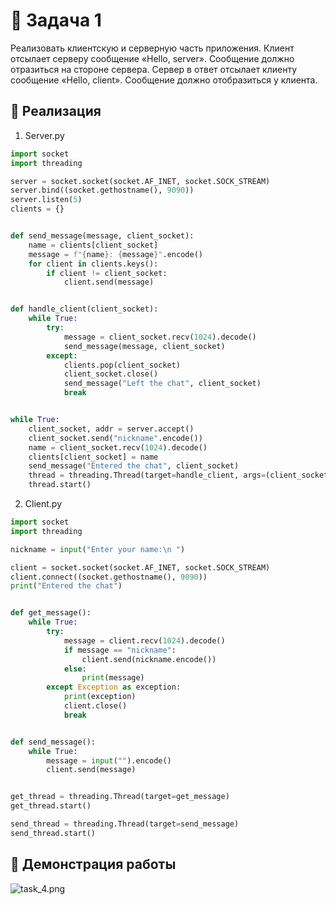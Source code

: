 #  🗿 Задача 1 
Реализовать клиентскую и серверную часть приложения. Клиент отсылает серверу сообщение «Hello, server». Сообщение должно отразиться на стороне сервера. Сервер в ответ отсылает клиенту сообщение «Hello, client». Сообщение должно отобразиться у клиента.

## 🥸 Реализация
1. Server.py
   
```python
import socket
import threading

server = socket.socket(socket.AF_INET, socket.SOCK_STREAM)
server.bind((socket.gethostname(), 9090))
server.listen(5)
clients = {}


def send_message(message, client_socket):
    name = clients[client_socket]
    message = f"{name}: {message}".encode()
    for client in clients.keys():
        if client != client_socket:
            client.send(message)


def handle_client(client_socket):
    while True:
        try:
            message = client_socket.recv(1024).decode()
            send_message(message, client_socket)
        except:
            clients.pop(client_socket)
            client_socket.close()
            send_message("Left the chat", client_socket)
            break


while True:
    client_socket, addr = server.accept()
    client_socket.send("nickname".encode())
    name = client_socket.recv(1024).decode()
    clients[client_socket] = name
    send_message("Entered the chat", client_socket)
    thread = threading.Thread(target=handle_client, args=(client_socket,))
    thread.start()

```
2. Client.py
```python
import socket
import threading

nickname = input("Enter your name:\n ")

client = socket.socket(socket.AF_INET, socket.SOCK_STREAM)
client.connect((socket.gethostname(), 9090))
print("Entered the chat")


def get_message():
    while True:
        try:
            message = client.recv(1024).decode()
            if message == "nickname":
                client.send(nickname.encode())
            else:
                print(message)
        except Exception as exception:
            print(exception)
            client.close()
            break


def send_message():
    while True:
        message = input("").encode()
        client.send(message)


get_thread = threading.Thread(target=get_message)
get_thread.start()

send_thread = threading.Thread(target=send_message)
send_thread.start()
```

## 🤡 Демонстрация работы
![task_4.png](/Users/elizaveta/ITMO_ICT_WebDevelopment_2023-2024/students/K33402/Plastun_Elizaveta/laboratory_works/laboratory_work_1/reports/img/task_4.png)

